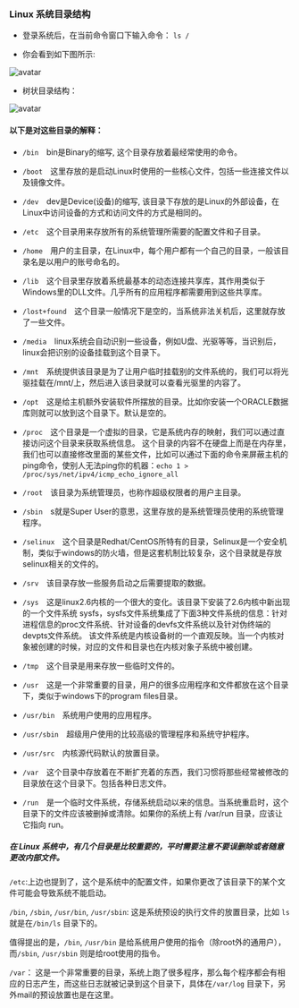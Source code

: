 ### Linux 系统目录结构


* 登录系统后，在当前命令窗口下输入命令：
` ls / `

* 你会看到如下图所示:


![avatar](/src/static/img/linux3.png)

* 树状目录结构：


![avatar](/src/static/img/linux4.jpg)


#### 以下是对这些目录的解释：

* `/bin`&emsp;bin是Binary的缩写, 这个目录存放着最经常使用的命令。

* `/boot`&emsp;这里存放的是启动Linux时使用的一些核心文件，包括一些连接文件以及镜像文件。

* `/dev`&emsp;dev是Device(设备)的缩写, 该目录下存放的是Linux的外部设备，在Linux中访问设备的方式和访问文件的方式是相同的。

* `/etc`&emsp;这个目录用来存放所有的系统管理所需要的配置文件和子目录。

* `/home`&emsp;用户的主目录，在Linux中，每个用户都有一个自己的目录，一般该目录名是以用户的账号命名的。

* `/lib`&emsp;这个目录里存放着系统最基本的动态连接共享库，其作用类似于Windows里的DLL文件。几乎所有的应用程序都需要用到这些共享库。

* `/lost+found`&emsp;这个目录一般情况下是空的，当系统非法关机后，这里就存放了一些文件。

* `/media`&emsp;linux系统会自动识别一些设备，例如U盘、光驱等等，当识别后，linux会把识别的设备挂载到这个目录下。

* `/mnt`&emsp;系统提供该目录是为了让用户临时挂载别的文件系统的，我们可以将光驱挂载在/mnt/上，然后进入该目录就可以查看光驱里的内容了。

* `/opt`&emsp;这是给主机额外安装软件所摆放的目录。比如你安装一个ORACLE数据库则就可以放到这个目录下。默认是空的。

* `/proc`&emsp;这个目录是一个虚拟的目录，它是系统内存的映射，我们可以通过直接访问这个目录来获取系统信息。
这个目录的内容不在硬盘上而是在内存里，我们也可以直接修改里面的某些文件，比如可以通过下面的命令来屏蔽主机的ping命令，使别人无法ping你的机器：`echo 1 > /proc/sys/net/ipv4/icmp_echo_ignore_all`

* `/root`&emsp;该目录为系统管理员，也称作超级权限者的用户主目录。

* `/sbin`&emsp;s就是Super User的意思，这里存放的是系统管理员使用的系统管理程序。

* `/selinux`&emsp;这个目录是Redhat/CentOS所特有的目录，Selinux是一个安全机制，类似于windows的防火墙，但是这套机制比较复杂，这个目录就是存放selinux相关的文件的。

* `/srv`&emsp;该目录存放一些服务启动之后需要提取的数据。

* `/sys`&emsp;这是linux2.6内核的一个很大的变化。该目录下安装了2.6内核中新出现的一个文件系统 sysfs，sysfs文件系统集成了下面3种文件系统的信息：针对进程信息的proc文件系统、针对设备的devfs文件系统以及针对伪终端的devpts文件系统。
该文件系统是内核设备树的一个直观反映。当一个内核对象被创建的时候，对应的文件和目录也在内核对象子系统中被创建。

* `/tmp`&emsp;这个目录是用来存放一些临时文件的。

* `/usr`&emsp;这是一个非常重要的目录，用户的很多应用程序和文件都放在这个目录下，类似于windows下的program files目录。

* `/usr/bin`&emsp;系统用户使用的应用程序。

* `/usr/sbin`&emsp;超级用户使用的比较高级的管理程序和系统守护程序。

* `/usr/src`&emsp;内核源代码默认的放置目录。

* `/var`&emsp;这个目录中存放着在不断扩充着的东西，我们习惯将那些经常被修改的目录放在这个目录下。包括各种日志文件。

* `/run`&emsp;是一个临时文件系统，存储系统启动以来的信息。当系统重启时，这个目录下的文件应该被删掉或清除。如果你的系统上有 /var/run 目录，应该让它指向 run。


##### 在 Linux 系统中，有几个目录是比较重要的，平时需要注意不要误删除或者随意更改内部文件。

`/etc`:上边也提到了，这个是系统中的配置文件，如果你更改了该目录下的某个文件可能会导致系统不能启动。

`/bin`, `/sbin`, `/usr/bin`, `/usr/sbin`: 这是系统预设的执行文件的放置目录，比如 `ls` 就是在`/bin/ls` 目录下的。

值得提出的是，`/bin`, `/usr/bin` 是给系统用户使用的指令（除root外的通用户），而`/sbin`, `/usr/sbin` 则是给root使用的指令。

`/var`： 这是一个非常重要的目录，系统上跑了很多程序，那么每个程序都会有相应的日志产生，而这些日志就被记录到这个目录下，具体在`/var/log` 目录下，另外mail的预设放置也是在这里。
